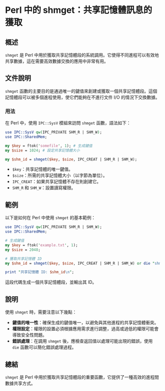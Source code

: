 <!--
Meta Description: # Perl 中的 shmget：共享記憶體訊息的獲取 ## 概述 `shmget` 是 Perl 中用於獲取共享記憶體段的系統調用。它使得不同進程可以有效地共享數據，這在需要高效數據交換的應用中非常有用。 ## 文件說明 `shmget` 函數的主要目的是通過唯一的鍵值來創建或獲取一個共享記憶體段...
Meta Keywords: shmget, perl, ipc, shm_r, shm_w
-->

# Perl 中的 shmget：共享記憶體訊息的獲取

## 概述
`shmget` 是 Perl 中用於獲取共享記憶體段的系統調用。它使得不同進程可以有效地共享數據，這在需要高效數據交換的應用中非常有用。

## 文件說明
`shmget` 函數的主要目的是通過唯一的鍵值來創建或獲取一個共享記憶體段。這個記憶體段可以被多個進程使用，使它們能夠在不進行文件 I/O 的情況下交換數據。

### 用法
在 Perl 中，使用 `IPC::SysV` 模組來訪問 `shmget` 函數，語法如下：

```perl
use IPC::SysV qw(IPC_PRIVATE SHM_R | SHM_W);
use IPC::SharedMem;

my $key = ftok('somefile', 1); # 生成鍵值
my $size = 1024; # 設定共享記憶體大小

my $shm_id = shmget($key, $size, IPC_CREAT | SHM_R | SHM_W);
```

- `$key`：共享記憶體的唯一鍵值。
- `$size`：所需的共享記憶體大小（以字節為單位）。
- `IPC_CREAT`：如果共享記憶體不存在則創建它。
- `SHM_R` 和 `SHM_W`：設置讀寫權限。

## 範例
以下是如何在 Perl 中使用 `shmget` 的基本範例：

```perl
use IPC::SysV qw(IPC_PRIVATE SHM_R | SHM_W);
use IPC::SharedMem;

# 生成鍵值
my $key = ftok('example.txt', 1);
my $size = 2048;

# 獲取共享記憶體 ID
my $shm_id = shmget($key, $size, IPC_CREAT | SHM_R | SHM_W) or die "shmget failed: $!";

print "共享記憶體 ID: $shm_id\n";
```

這段代碼生成一個共享記憶體段，並輸出其 ID。

## 說明
使用 `shmget` 時，需要注意以下幾點：

- **鍵值的唯一性**：確保生成的鍵值唯一，以避免與其他進程的共享記憶體衝突。
- **權限設定**：權限的設置必須根據應用需求進行調整，過高或過低的權限可能會導致安全性問題。
- **錯誤處理**：在調用 `shmget` 後，應檢查返回值以處理可能出現的錯誤，使用 `die` 函數可以簡化錯誤處理過程。

## 總結
`shmget` 是 Perl 中用於獲取共享記憶體段的重要函數，它提供了一種高效的進程間數據共享方式。